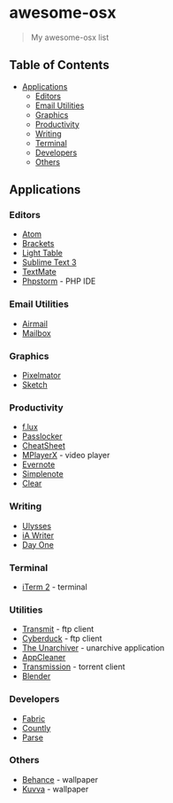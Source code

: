 # awesome-osx
> My awesome-osx list

## Table of Contents

- [Applications](#applications)
	- [Editors](#editors)
	- [Email Utilities](#email-utilities)
	- [Graphics](#graphics)
	- [Productivity](#productivity)
	- [Writing](#writing)
	- [Terminal](#terminal)
	- [Developers](#developers)
	- [Others](#others)


## Applications

### Editors

- [Atom](http://atom.io "Atom")
- [Brackets](http://brackets.io/ "Brackets")
- [Light Table](http://lighttable.com/ "Light Table")
- [Sublime Text 3](http://www.sublimetext.com/3 "Sublime Text 3")
- [TextMate](https://macromates.com/download "Textmate")
- [Phpstorm](https://www.jetbrains.com/phpstorm/ "Phpstorm") - PHP IDE

### Email Utilities

- [Airmail](http://airmailapp.com/ "Airmail")
- [Mailbox](http://www.mailboxapp.com/ "Mailbox")

### Graphics

- [Pixelmator](http://www.pixelmator.com/mac/ "Pixelmator")
- [Sketch](http://bohemiancoding.com/sketch/ "Sketch")

### Productivity

- [f.lux](https://justgetflux.com/ "flux")
- [Passlocker](https://itunes.apple.com/us/app/passlocker-password-manager/id567750345?ls=1&mt=12 "Passlocker")
- [CheatSheet](http://www.mediaatelier.com/CheatSheet/ "CheatSheet")
- [MPlayerX](http://mplayerx.org/ "MplayerX") - video player
- [Evernote](https://www.evernote.com/ "Evernote")
- [Simplenote](http://simplenote.com/ "Simplenote")
- [Clear](https://itunes.apple.com/us/app/clear/id504544917?mt=12 "Clear")

### Writing

- [Ulysses](http://www.ulyssesapp.com/mac/ "Ulysses")
- [iA Writer](https://itunes.apple.com/us/app/ia-writer-pro/id775737590?mt=12 "iA Writer")
- [Day One](https://itunes.apple.com/us/app/day-one/id422304217?mt=12 "Day One")

### Terminal

- [iTerm 2](https://www.iterm2.com/ "iTerm2") - terminal

### Utilities

- [Transmit](https://panic.com/transmit/ "Transmit") - ftp client
- [Cyberduck](https://cyberduck.io/ "Cyberduck") - ftp client
- [The Unarchiver](https://itunes.apple.com/us/app/the-unarchiver/id425424353?mt=12 "The Unarchiver") - unarchive application
- [AppCleaner](http://www.freemacsoft.net/appcleaner/ "AppCleaner")
- [Transmission](http://www.transmissionbt.com/ "Transmission") - torrent client
- [Blender](https://www.blender.org/download/ "Blender")

### Developers

- [Fabric](https://fabric.io/ "Fabric")
- [Countly](http://count.ly "Countly")
- [Parse](https://parse.com/ "Parse")

### Others

- [Behance](https://itunes.apple.com/us/app/wallpaper-by-behance/id885319628?mt=12 "Wallpaper by Behance") - wallpaper
- [Kuvva](https://www.kuvva.com/mac "Kuvva") - wallpaper
